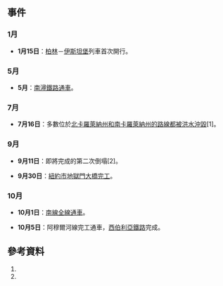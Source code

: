 ## 事件

### 1月

  - **1月15日**：[柏林](../Page/柏林.md "wikilink")－[伊斯坦堡](../Page/伊斯坦堡.md "wikilink")列車首次開行。

### 5月

  - **5月**：[南潯鐵路通車](https://zh.wikipedia.org/wiki/南潯鐵路 "wikilink")。

### 7月

  - **7月16日**：多數位於[北卡羅萊納州和](https://zh.wikipedia.org/wiki/北卡羅萊納州 "wikilink")[南卡羅萊納州的路線都被洪水沖毀](https://zh.wikipedia.org/wiki/南卡羅萊納州 "wikilink")\[1\]。

### 9月

  - **9月11日**：即將完成的第二次倒塌\[2\]。

  - **9月30日**：[紐約市](https://zh.wikipedia.org/wiki/紐約市 "wikilink")[地獄門大橋完工](https://zh.wikipedia.org/wiki/地獄門大橋 "wikilink")。

### 10月

  - **10月1日**：[南線全線通車](https://zh.wikipedia.org/wiki/南線_\(泰國\) "wikilink")。

  - **10月5日**：阿穆爾河線完工通車，[西伯利亞鐵路](../Page/西伯利亞鐵路.md "wikilink")完成。

## 參考資料

1.
2.